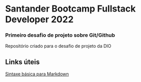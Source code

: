 # Santander Bootcamp Fullstack Developer 2022
### Primeiro desafio de projeto sobre Git/Github
Repositório criado para o desafio de projeto da DIO

## Links úteis
[Sintaxe básica para Markdown](https://www.markdownguide.org/basic-syntax/)
